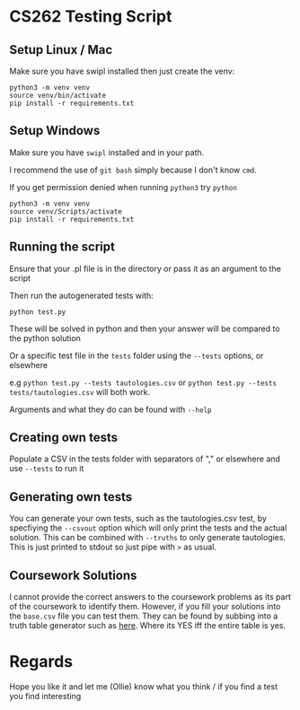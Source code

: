 # CS262 Testing Script

## Setup Linux / Mac

Make sure you have swipl installed then just create the venv:

```
python3 -m venv venv
source venv/bin/activate
pip install -r requirements.txt
```

## Setup Windows

Make sure you have `swipl` installed and in your path.

I recommend the use of `git bash` simply because I don't know `cmd`.

If you get permission denied when running `python3` try `python`

```
python3 -m venv venv
source venv/Scripts/activate
pip install -r requirements.txt
```

## Running the script

Ensure that your .pl file is in the directory or pass it as an argument to the script

Then run the autogenerated tests with:

`python test.py`

These will be solved in python and then your answer will be compared to the python solution

Or a specific test file in the `tests` folder using the `--tests` options, or elsewhere

e.g `python test.py --tests tautologies.csv` or `python test.py --tests tests/tautologies.csv` will both work.

Arguments and what they do can be found with `--help`

## Creating own tests

Populate a CSV in the tests folder with separators of "," or elsewhere and use `--tests` to run it

## Generating own tests

You can generate your own tests, such as the tautologies.csv test, by specfiying the `--csvout` option which will only print the tests and the actual solution. This can be combined with `--truths` to only generate tautologies. This is just printed to stdout so just pipe with `>` as usual.

## Coursework Solutions

I cannot provide the correct answers to the coursework problems as its part of the coursework to
identify them. However, if you fill your solutions into the `base.csv` file you can test them. They
can be found by subbing into a truth table generator such as
[here](https://web.stanford.edu/class/cs103/tools/truth-table-tool/). Where its YES iff the entire
table is yes.

# Regards

Hope you like it and let me (Ollie) know what you think / if you find a test you find interesting
